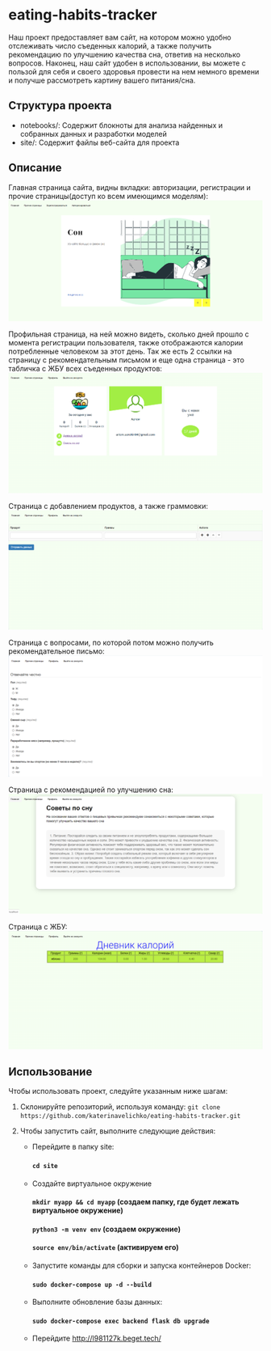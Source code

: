 # eating-habits-tracker

Наш проект предоставляет вам сайт, на котором можно удобно отслеживать число съеденных калорий,
а также получить рекомендацию по улучшению качества сна, ответив на несколько вопросов. Наконец,
наш сайт удобен в использовании, вы можете с пользой для себя и своего здоровья провести на нем
немного времени и получше рассмотреть картину вашего питания/сна.

## Структура проекта

- notebooks/: Содержит блокноты для анализа найденных и собранных данных и разработки моделей
- site/: Содержит файлы веб-сайта для проекта

## Описание

Главная страница сайта, видны вкладки: авторизации, регистрации и прочие страницы(доступ ко всем имеющимся моделям):
![Главная страница сайта](/images/main_page.png)

Профильная страница, на ней можно видеть, сколько дней прошло с момента регистрации пользователя,
также отображаются калории потребленные человеком за этот день. Так же есть 2 ссылки на страницу
с рекомендательным письмом и еще одна страница - это табличка с ЖБУ всех съеденных продуктов:
![Профильная страница сайта](/images/profile_page.png)

Страница с добавлением продуктов, а также граммовки:
![Продуктовая страница сайта](/images/products_page.png)

Страница с вопросами, по которой потом можно получить рекомендательное письмо:
![Вопросная страница сайта](/images/questions_page.png)

Страница с рекомендацией по улучшению сна:
![Сонливая страница сайта](/images/answer_page.png)

Страница с ЖБУ:
![Жирная страница сайта](/images/FPC_page.png)


## Использование

Чтобы использовать проект, следуйте указанным ниже шагам:

1. Склонируйте репозиторий, используя команду:
   `git clone https://github.com/katerinavelichko/eating-habits-tracker.git`
2. Чтобы запустить сайт, выполните следующие действия:
   
   - Перейдите в папку site:
       #### `cd site`
   - Создайте виртуальное окружение
       ####  `mkdir myapp && cd myapp` (создаем папку, где будет лежать виртуальное окружение)
       ####  `python3 -m venv env`   (создаем окружение)
       ####  `source env/bin/activate`  (активируем его)
   - Запустите команды для сборки и запуска контейнеров Docker:
       #### `sudo docker-compose up -d --build` 
   - Выполните обновление базы данных:
       #### `sudo docker-compose exec backend flask db upgrade`
   - Перейдите http://l981127k.beget.tech/